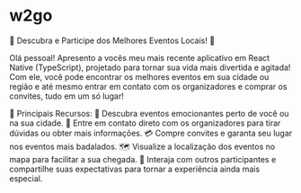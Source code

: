 # w2go
🌟 Descubra e Participe dos Melhores Eventos Locais! 🎉

Olá pessoal! Apresento a vocês meu mais recente aplicativo em React Native (TypeScript), projetado para tornar sua vida mais divertida e agitada! Com ele, você pode encontrar os melhores eventos em sua cidade ou região e até mesmo entrar em contato com os organizadores e comprar os convites, tudo em um só lugar!

💫 Principais Recursos:
📅 Descubra eventos emocionantes perto de você ou na sua cidade.
👥 Entre em contato direto com os organizadores para tirar dúvidas ou obter mais informações.
💳 Compre convites e garanta seu lugar nos eventos mais badalados.
🗺️ Visualize a localização dos eventos no mapa para facilitar a sua chegada.
💬 Interaja com outros participantes e compartilhe suas expectativas para tornar a experiência ainda mais especial.
